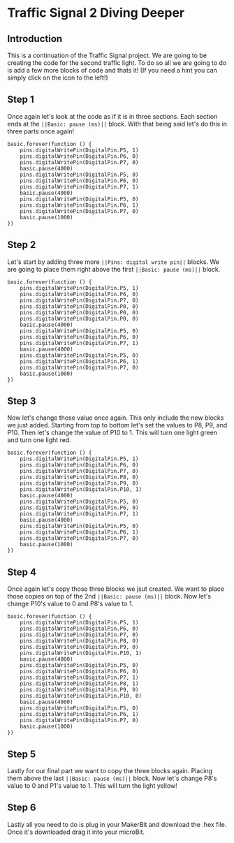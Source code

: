 # Traffic Signal 2 Diving Deeper

## Introduction 

This is a continuation of the Traffic Signal project. We are going to be creating the code for the second traffic light. To do so all we are going to do is add a few more blocks of code and thats it! (If you need a hint you can simply click on the icon to the left!)

## Step 1 

Once again let's look at the code as if it is in three sections. Each section ends at the ``||Basic: pause (ms)||`` block. With that being said let's do this in three parts once again!

```blocks
basic.forever(function () {
    pins.digitalWritePin(DigitalPin.P5, 1)
    pins.digitalWritePin(DigitalPin.P6, 0)
    pins.digitalWritePin(DigitalPin.P7, 0)
    basic.pause(4000)
    pins.digitalWritePin(DigitalPin.P5, 0)
    pins.digitalWritePin(DigitalPin.P6, 0)
    pins.digitalWritePin(DigitalPin.P7, 1)
    basic.pause(4000)
    pins.digitalWritePin(DigitalPin.P5, 0)
    pins.digitalWritePin(DigitalPin.P6, 1)
    pins.digitalWritePin(DigitalPin.P7, 0)
    basic.pause(1000)
})

```

## Step 2

Let's start by adding three more ``||Pins: digital write pin||`` blocks. We are going to place them right above the first ``||Basic: pause (ms)||`` block.

```blocks
basic.forever(function () {
    pins.digitalWritePin(DigitalPin.P5, 1)
    pins.digitalWritePin(DigitalPin.P6, 0)
    pins.digitalWritePin(DigitalPin.P7, 0)
    pins.digitalWritePin(DigitalPin.P0, 0)
    pins.digitalWritePin(DigitalPin.P0, 0)
    pins.digitalWritePin(DigitalPin.P0, 0)
    basic.pause(4000)
    pins.digitalWritePin(DigitalPin.P5, 0)
    pins.digitalWritePin(DigitalPin.P6, 0)
    pins.digitalWritePin(DigitalPin.P7, 1)
    basic.pause(4000)
    pins.digitalWritePin(DigitalPin.P5, 0)
    pins.digitalWritePin(DigitalPin.P6, 1)
    pins.digitalWritePin(DigitalPin.P7, 0)
    basic.pause(1000)
})
```

## Step 3 

Now let's change those value once again. This only include the new blocks we just added. Starting from top to bottom let's set the values to P8, P9, and P10. Then let's change the value of P10 to 1. This will turn one light green and turn one light red. 

```blocks
basic.forever(function () {
    pins.digitalWritePin(DigitalPin.P5, 1)
    pins.digitalWritePin(DigitalPin.P6, 0)
    pins.digitalWritePin(DigitalPin.P7, 0)
    pins.digitalWritePin(DigitalPin.P8, 0)
    pins.digitalWritePin(DigitalPin.P9, 0)
    pins.digitalWritePin(DigitalPin.P10, 1)
    basic.pause(4000)
    pins.digitalWritePin(DigitalPin.P5, 0)
    pins.digitalWritePin(DigitalPin.P6, 0)
    pins.digitalWritePin(DigitalPin.P7, 1)
    basic.pause(4000)
    pins.digitalWritePin(DigitalPin.P5, 0)
    pins.digitalWritePin(DigitalPin.P6, 1)
    pins.digitalWritePin(DigitalPin.P7, 0)
    basic.pause(1000)
})
```

## Step 4 

Once again let's copy those three blocks we jsut created. We want to place those copies on top of the 2nd ``||Basic: pause (ms)||`` block. Now let's change P10's value to 0 and P8's value to 1. 

```blocks
basic.forever(function () {
    pins.digitalWritePin(DigitalPin.P5, 1)
    pins.digitalWritePin(DigitalPin.P6, 0)
    pins.digitalWritePin(DigitalPin.P7, 0)
    pins.digitalWritePin(DigitalPin.P8, 0)
    pins.digitalWritePin(DigitalPin.P9, 0)
    pins.digitalWritePin(DigitalPin.P10, 1)
    basic.pause(4000)
    pins.digitalWritePin(DigitalPin.P5, 0)
    pins.digitalWritePin(DigitalPin.P6, 0)
    pins.digitalWritePin(DigitalPin.P7, 1)
    pins.digitalWritePin(DigitalPin.P8, 1)
    pins.digitalWritePin(DigitalPin.P9, 0)
    pins.digitalWritePin(DigitalPin.P10, 0)
    basic.pause(4000)
    pins.digitalWritePin(DigitalPin.P5, 0)
    pins.digitalWritePin(DigitalPin.P6, 1)
    pins.digitalWritePin(DigitalPin.P7, 0)
    basic.pause(1000)
})
```

## Step 5

Lastly for our final part we want to copy the three blocks again. Placing them above the last ``||Basic: pause (ms)||`` block. Now let's change P8's value to 0 and P1's value to 1. This will turn the light yellow!

## Step 6 

Lastly all you need to do is plug in your MakerBit and download the .hex file. Once it's downloaded drag it into your microBit.






